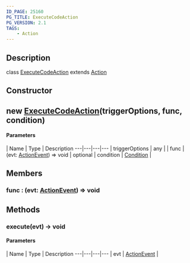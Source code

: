 ```yaml
---
ID_PAGE: 25160
PG_TITLE: ExecuteCodeAction
PG_VERSION: 2.1
TAGS:
    - Action
---
```

## Description

class [ExecuteCodeAction](/classes/3.1/ExecuteCodeAction) extends [Action](/classes/3.1/Action)



## Constructor

## new [ExecuteCodeAction](/classes/3.1/ExecuteCodeAction)(triggerOptions, func, condition)



#### Parameters
 | Name | Type | Description
---|---|---|---
 | triggerOptions | any | 
 | func | (evt: [ActionEvent](/classes/3.1/ActionEvent)) =&gt; void | 
optional | condition | [Condition](/classes/3.1/Condition) | 
## Members

### func : (evt: [ActionEvent](/classes/3.1/ActionEvent)) =&gt; void



## Methods

### execute(evt) &rarr; void



#### Parameters
 | Name | Type | Description
---|---|---|---
 | evt | [ActionEvent](/classes/3.1/ActionEvent) | 

